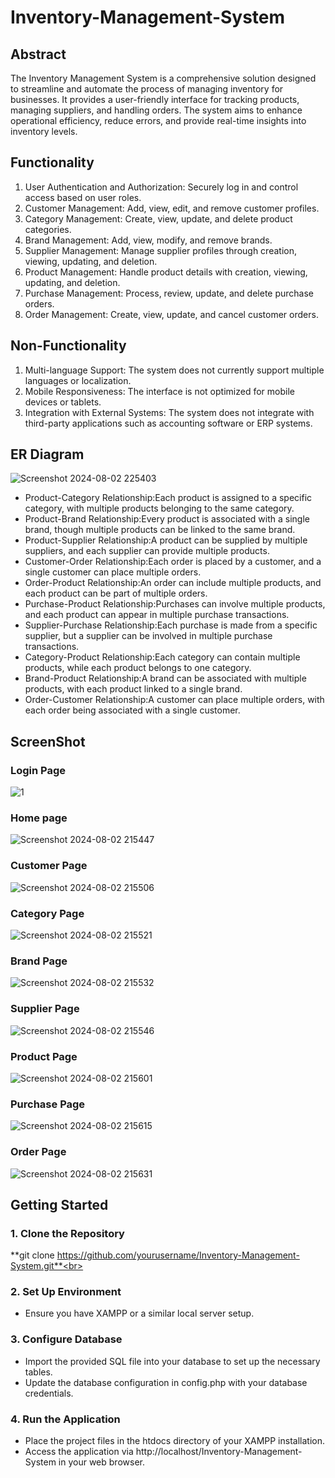 ﻿# Inventory-Management-System

## Abstract<br>
The Inventory Management System is a comprehensive solution designed to streamline and automate the process of managing inventory for businesses. It provides a user-friendly interface for tracking products, managing suppliers, and handling orders. The system aims to enhance operational efficiency, reduce errors, and provide real-time insights into inventory levels.

## Functionality<br>
1. User Authentication and Authorization: Securely log in and control access based on user roles.<br>
2. Customer Management: Add, view, edit, and remove customer profiles.<br>
3. Category Management: Create, view, update, and delete product categories.<br>
4. Brand Management: Add, view, modify, and remove brands.<br>
5. Supplier Management: Manage supplier profiles through creation, viewing, updating, and deletion.<br>
6. Product Management: Handle product details with creation, viewing, updating, and deletion.<br>
7. Purchase Management: Process, review, update, and delete purchase orders.<br>
8. Order Management: Create, view, update, and cancel customer orders.<br>

## Non-Functionality
1. Multi-language Support: The system does not currently support multiple languages or localization.<br>
2. Mobile Responsiveness: The interface is not optimized for mobile devices or tablets.<br>
3. Integration with External Systems: The system does not integrate with third-party applications such as accounting software or ERP systems.<br>

## ER Diagram
![Screenshot 2024-08-02 225403](https://github.com/user-attachments/assets/7d8b5f09-23b8-4eef-8ad3-f5006f1dde9e)

- Product-Category Relationship:Each product is assigned to a specific category, with multiple products belonging to the same category.<br>
- Product-Brand Relationship:Every product is associated with a single brand, though multiple products can be linked to the same brand.<br>
- Product-Supplier Relationship:A product can be supplied by multiple suppliers, and each supplier can provide multiple products.<br>
- Customer-Order Relationship:Each order is placed by a customer, and a single customer can place multiple orders.<br>
- Order-Product Relationship:An order can include multiple products, and each product can be part of multiple orders.<br>
- Purchase-Product Relationship:Purchases can involve multiple products, and each product can appear in multiple purchase transactions.<br>
- Supplier-Purchase Relationship:Each purchase is made from a specific supplier, but a supplier can be involved in multiple purchase transactions.<br>
- Category-Product Relationship:Each category can contain multiple products, while each product belongs to one category.<br>
- Brand-Product Relationship:A brand can be associated with multiple products, with each product linked to a single brand.<br>
- Order-Customer Relationship:A customer can place multiple orders, with each order being associated with a single customer.<br>

## ScreenShot

### Login Page
  ![1](https://github.com/user-attachments/assets/d88b59cc-c69a-4db1-9265-9e47c4904e52)
### Home page
![Screenshot 2024-08-02 215447](https://github.com/user-attachments/assets/d757b0cf-b581-45fd-8c83-05695680badd)
### Customer Page
![Screenshot 2024-08-02 215506](https://github.com/user-attachments/assets/cf801de9-43e8-48d4-8c68-209308a4040a)
### Category Page
![Screenshot 2024-08-02 215521](https://github.com/user-attachments/assets/70edd446-b5a4-44b0-bde7-fd90008dea99)
### Brand Page
![Screenshot 2024-08-02 215532](https://github.com/user-attachments/assets/b2b4832f-de4a-42bd-889b-ab7529fb79ad)
### Supplier Page
![Screenshot 2024-08-02 215546](https://github.com/user-attachments/assets/9c15b9ed-4f5d-4057-aa37-cf7fb724c54e)
### Product Page
![Screenshot 2024-08-02 215601](https://github.com/user-attachments/assets/fa996809-c3f9-4e5c-aac7-de2487ccbe1d)
### Purchase Page
![Screenshot 2024-08-02 215615](https://github.com/user-attachments/assets/d0df97ee-262b-48f6-ab7d-723524de442a)
### Order Page
![Screenshot 2024-08-02 215631](https://github.com/user-attachments/assets/8bf3afbd-6350-4b1c-81bc-a4a517a65ddc)

## Getting Started
### 1. Clone the Repository<br>
**git clone https://github.com/yourusername/Inventory-Management-System.git**<br>

### 2. Set Up Environment
- Ensure you have XAMPP or a similar local server setup.<br>

### 3. Configure Database

- Import the provided SQL file into your database to set up the necessary tables.<br>
- Update the database configuration in config.php with your database credentials.<br>

### 4. Run the Application

- Place the project files in the htdocs directory of your XAMPP installation.<br>
- Access the application via http://localhost/Inventory-Management-System in your web browser.<br>
